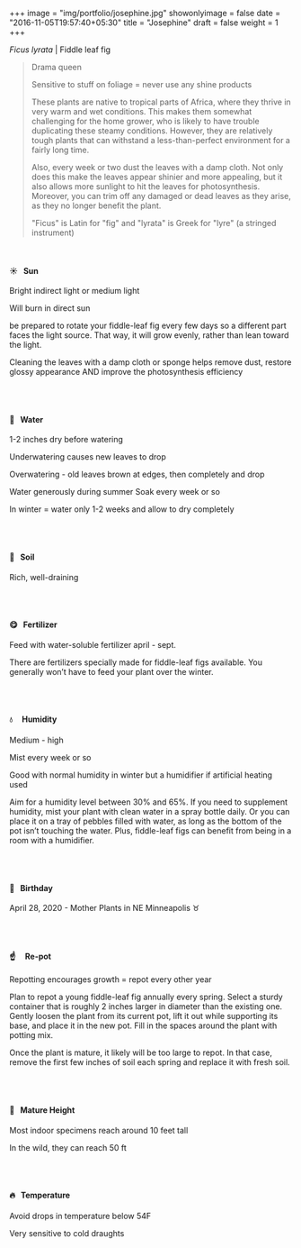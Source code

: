 +++
image = "img/portfolio/josephine.jpg"
showonlyimage = false
date = "2016-11-05T19:57:40+05:30"
title = "Josephine"
draft = false
weight = 1
+++

*Ficus lyrata* | Fiddle leaf fig
<!--more-->

> Drama queen
>
>Sensitive to stuff on foliage = never use any shine products
>
>These plants are native to tropical parts of Africa, where they thrive in very warm and wet conditions. This makes them somewhat challenging for the home grower, who is likely to have trouble duplicating these steamy conditions. However, they are relatively tough plants that can withstand a less-than-perfect environment for a fairly long time.
>
>Also, every week or two dust the leaves with a damp cloth. Not only does this make the leaves appear shinier and more appealing, but it also allows more sunlight to hit the leaves for photosynthesis. Moreover, you can trim off any damaged or dead leaves as they arise, as they no longer benefit the plant.
>
>"Ficus" is Latin for "fig" and "lyrata" is Greek for "lyre" (a stringed instrument)

</br>

#### :sunny:  &nbsp; Sun
Bright indirect light or medium light

Will burn in direct sun

be prepared to rotate your fiddle-leaf fig every few days so a different part faces the light source. That way, it will grow evenly, rather than lean toward the light.

Cleaning the leaves with a damp cloth or sponge helps remove dust, restore glossy appearance AND improve the photosynthesis efficiency

</br></br>

#### :ocean:  &nbsp; Water
1-2 inches dry before watering

Underwatering causes new leaves to drop

Overwatering - old leaves brown at edges, then completely and drop

Water generously during summer
Soak every week or so

In winter = water only 1-2 weeks and allow to dry completely

</br></br>

#### :seedling:  &nbsp; Soil
Rich, well-draining

</br></br>

#### :yum:  &nbsp; Fertilizer
Feed with water-soluble fertilizer april - sept.

There are fertilizers specially made for fiddle-leaf figs available. You generally won’t have to feed your plant over the winter.

</br></br>

#### :droplet: &nbsp; &nbsp; Humidity
Medium - high

Mist every week or so

Good with normal humidity in winter but a humidifier if artificial heating used

Aim for a humidity level between 30% and 65%. If you need to supplement humidity, mist your plant with clean water in a spray bottle daily. Or you can place it on a tray of pebbles filled with water, as long as the bottom of the pot isn’t touching the water. Plus, fiddle-leaf figs can benefit from being in a room with a humidifier.


</br></br>

#### :cake:  &nbsp; Birthday
April 28, 2020 - Mother Plants in NE Minneapolis :taurus:

</br></br>

#### :point_up:  &nbsp;&nbsp;&nbsp; Re-pot
Repotting encourages growth = repot every other year

Plan to repot a young fiddle-leaf fig annually every spring. Select a sturdy container that is roughly 2 inches larger in diameter than the existing one. Gently loosen the plant from its current pot, lift it out while supporting its base, and place it in the new pot. Fill in the spaces around the plant with potting mix.

Once the plant is mature, it likely will be too large to repot. In that case, remove the first few inches of soil each spring and replace it with fresh soil.


</br></br>

#### :triumph:  &nbsp; Mature Height
Most indoor specimens reach around 10 feet tall

In the wild, they can reach 50 ft

</br></br>

#### :fire:  &nbsp; Temperature
Avoid drops in temperature below 54F

Very sensitive to cold draughts

</br></br>
